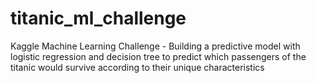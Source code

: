 # titanic_ml_challenge
Kaggle Machine Learning Challenge - Building a predictive model with logistic regression and decision tree to predict which passengers of the titanic would survive according to their unique characteristics
